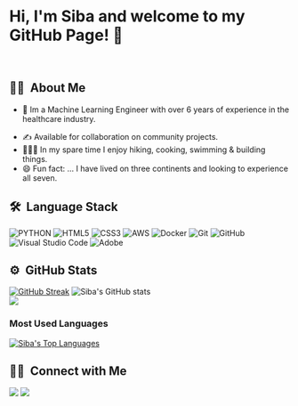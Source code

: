 # Hi, I'm Siba and welcome to my GitHub Page! 👋
<br/>

## 👩‍💻 &nbsp;About Me&nbsp;
-  🧠 Im a Machine Learning Engineer with over 6 years of experience in the healthcare industry. 
<!-- 🔍 Seeking new Fully Remote opportunities. -->
- ✍️ Available for collaboration on community projects.
- 🤸🏻‍♂️ In my spare time I enjoy hiking, cooking, swimming &amp; building things.
- 😄 Fun fact: ... I have lived on three continents and looking to experience all seven. 
<!--- 📰 _**Check out my first dev article on [HashNode - Use a Free Scheduler to Restart your App Dynos in Heroku!](https://rbhachu.hashnode.dev/use-a-free-scheduler-to-restart-your-dynos-in-heroku)**_
<br/> -->

## 🛠 &nbsp;Language Stack&nbsp;&nbsp;
![PYTHON](https://img.shields.io/badge/-PYTHON-333333?style=flat&logo=PYTHON)
![HTML5](https://img.shields.io/badge/-HTML5-333333?style=flat&logo=HTML5)
![CSS3](https://img.shields.io/badge/-CSS3-333333?style=flat&logo=CSS3&logoColor=1572B6)
![AWS](https://img.shields.io/badge/-AWS-333333?style=flat&logo=amazon-aws)
![Docker](https://img.shields.io/badge/-Docker-333333?style=flat&logo=docker)
![Git](https://img.shields.io/badge/-Git-333333?style=flat&logo=git)
![GitHub](https://img.shields.io/badge/-GitHub-333333?style=flat&logo=github)
![Visual Studio Code](https://img.shields.io/badge/-VS%20Code-05122A?style=flat&logo=visual-studio-code&logoColor=007ACC)
![Adobe](https://img.shields.io/badge/-Adobe-333333?style=flat&logo=adobe)
<!--
![Enzyme](https://img.shields.io/badge/-Enzyme-333333?style=flat&logo=enzyme)
![Rest](https://img.shields.io/badge/-REST-333333?style=flat&logo=rest)
![Restful](https://img.shields.io/badge/-RESTful-333333?style=flat&logo=restful)
![API](https://img.shields.io/badge/-API-333333?style=flat&logo=api)
![API](https://img.shields.io/badge/-API-333333?style=flat&logo=rest-api)
![SQL](https://img.shields.io/badge/-SQL-333333?style=flat&logo=sql)
![Postgresql](https://img.shields.io/badge/-PostgreSQL-333333?style=flat&logo=postgresql&logoColor=FFFFFF)
![Bootstrap](https://img.shields.io/badge/-Bootstrap-333333?style=flat&logo=bootstrap)
![GraphQL](https://img.shields.io/badge/-GraphQL-333333?style=flat&logo=graphql)
![Gatsby](https://img.shields.io/badge/-Gatsby-333333?style=flat&logo=gatsby)
![Heroku](https://img.shields.io/badge/-Heroku-333333?style=flat&logo=heroku)
![Netlify](https://img.shields.io/badge/-Netlify-333333?style=flat&logo=netlify)
![SASS](https://img.shields.io/badge/-SASS-333333?style=flat&logo=SASS&logoColor=CD6799)
![JavaScript](https://img.shields.io/badge/-JavaScript-333333?style=flat&logo=javascript)
![TypeScript](https://img.shields.io/badge/-TypeScript-333333?style=flat&logo=typescript)
![React](https://img.shields.io/badge/-React-333333?style=flat&logo=react)
![Node.js](https://img.shields.io/badge/-Node.js-05122A?style=flat&logo=node.js)
![Express](https://img.shields.io/badge/-Express-333333?style=flat&logo=express)
![Jest](https://img.shields.io/badge/-Jest-333333?style=flat&logo=jest)
![Postman](https://img.shields.io/badge/-Postman-333333?style=flat&logo=postman)
-->

<!--[![Rishi Bhachu StackOverflow](https://stackoverflow-badge.vercel.app/?userID=5238978)](https://stackoverflow.com/users/5238978/rishi-singh)
<br/><br/> -->

## ⚙️ &nbsp;GitHub Stats&nbsp;&nbsp;
[![GitHub Streak](https://github-readme-streak-stats.herokuapp.com/?user=sibamoussa&theme=nightowl)](https://git.io/streak-stats)
![Siba's GitHub stats](https://github-readme-stats.vercel.app/api?username=sibamoussa&theme=nightowl&show_icons=true)
<br/>
<a href="https://github.com/Meghna-DAS/github-profile-views-counter"> 
  <img src="https://komarev.com/ghpvc/?username=sibamoussa">
</a>

### Most Used Languages&nbsp;&nbsp;
<a href="https://github.com/sibamoussa/github-readme-stats"><img alt="Siba's Top Languages" src="https://github-readme-stats.vercel.app/api/top-langs/?username=sibamoussa&langs_count=8&count_private=true&layout=compact&theme=react&hide_border=true&bg_color=0D1117" /></a>

## 🤝🏻 &nbsp;Connect with Me&nbsp;&nbsp;
<a target="_blank" title="https://sibamoussa.github.io/" href="https://sibamoussa.github.io/"><img src="https://img.shields.io/badge/-Siba's Blog-000000?style=flat&logo=Blogger&logoColor=white"/></a>
<a target="_blank" title="https://www.linkedin.com/in/sibam" href="https://www.linkedin.com/in/sibam"><img src="https://img.shields.io/badge/-Siba&nbsp;Moussa-0077B5?style=flat&logo=Linkedin&logoColor=white"/></a>
